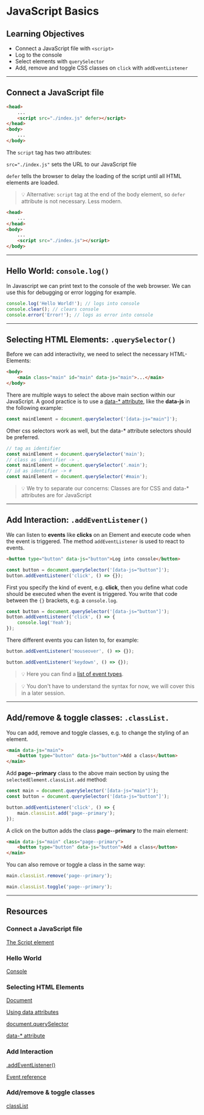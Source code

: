# JavaScript Basics

## Learning Objectives

- Connect a JavaScript file with `<script>`
- Log to the console
- Select elements with `querySelector`
- Add, remove and toggle CSS classes on `click` with `addEventListener`

---

## Connect a JavaScript file

```html
<head>
	...
	<script src="./index.js" defer></script>
</head>
<body>
	...
</body>
```

The `script` tag has two attributes:

`src="./index.js"` sets the URL to our JavaScript file

`defer` tells the browser to delay the loading of the script until all HTML elements are loaded.

> 💡 Alternative: `script` tag at the end of the body element, so `defer` attribute is not
> necessary. Less modern.

```html
<head>
	...
</head>
<body>
	...
	<script src="./index.js"></script>
</body>
```

---

## Hello World: `console.log()`

In Javascript we can print text to the console of the web browser. We can use this for debugging or error logging for example.

```js
console.log('Hello World!'); // logs into console
console.clear(); // clears console
console.error('Error!'); // logs as error into console
```

---

## Selecting HTML Elements: `.querySelector()`

Before we can add interactivity, we need to select the necessary HTML-Elements:

```html
<body>
	<main class="main" id="main" data-js="main">...</main>
</body>
```

There are multiple ways to select the above main section within our JavaScript. A good practice is
to use a
[data-\* attribute](https://developer.mozilla.org/en-US/docs/Web/HTML/Global_attributes/data-*),
like the **data-js** in the following example:

```js
const mainElement = document.querySelector('[data-js="main"]');
```

Other css selectors work as well, but the data-\* attribute selectors should be preferred.

```js
// tag as identifier
const mainElement = document.querySelector('main');
// class as identifier -> .
const mainElement = document.querySelector('.main');
// id as identifier -> #
const mainElement = document.querySelector('#main');
```

> 💡 We try to separate our concerns: Classes are for CSS and data-\* attributes are for JavaScript

---

## Add Interaction: `.addEventListener()`

We can listen to **events** like **clicks** on an Element and execute code when the event is
triggered. The method `addEventListener` is used to react to events.

```html
<button type="button" data-js="button">Log into console</button>
```

```js
const button = document.querySelector('[data-js="button"]');
button.addEventListener('click', () => {});
```

First you specify the kind of event, e.g. **click**, then you define what code should be executed
when the event is triggered. You write that code between the `{}` brackets, e.g. a `console.log`.

```js
const button = document.querySelector('[data-js="button"]');
button.addEventListener('click', () => {
	console.log('Yeah');
});
```

There different events you can listen to, for example:

```js
button.addEventListener('mouseover', () => {});
```

```js
button.addEventListener('keydown', () => {});
```

> 💡 Here you can find a
> [list of event types](https://developer.mozilla.org/en-US/docs/Web/Events#event_listing).

> 💡 You don't have to understand the syntax for now, we will cover this in a later session.

---

## Add/remove & toggle classes: `.classList.`

You can add, remove and toggle classes, e.g. to change the styling of an element.

```html
<main data-js="main">
	<button type="button" data-js="button">Add a class</button>
</main>
```

Add **page--primary** class to the above main section by using the `selectedElement.classList.add`
method:

```js
const main = document.querySelector('[data-js="main"]');
const button = document.querySelector('[data-js="button"]');

button.addEventListener('click', () => {
	main.classList.add('page--primary');
});
```

A click on the button adds the class **page--primary** to the main element:

```html
<main data-js="main" class="page--primary">
	<button type="button" data-js="button">Add a class</button>
</main>
```

You can also remove or toggle a class in the same way:

```js
main.classList.remove('page--primary');
```

```js
main.classList.toggle('page--primary');
```

---

## Resources

### Connect a JavaScript file

[The Script element](https://developer.mozilla.org/en-US/docs/Web/HTML/Element/script)

### Hello World

[Console](https://developer.mozilla.org/en-US/docs/Web/API/Console)

### Selecting HTML Elements

[Document](https://developer.mozilla.org/en-US/docs/Web/API/Document)

[Using data attributes](https://developer.mozilla.org/en-US/docs/Learn/HTML/Howto/Use_data_attributes)

[document.querySelector](https://developer.mozilla.org/en-US/docs/Web/API/Document/querySelector)

[data-\* attribute](https://developer.mozilla.org/en-US/docs/Web/HTML/Global_attributes/data-*)

### Add Interaction

[.addEventListener()](https://developer.mozilla.org/en-US/docs/Web/API/EventTarget/addEventListener)

[Event reference](https://developer.mozilla.org/en-US/docs/Web/Events#event_listing)

### Add/remove & toggle classes

[classList](https://developer.mozilla.org/de/docs/Web/API/Element/classList)
